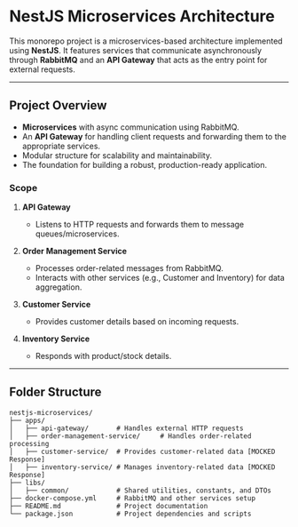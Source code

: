 # NestJS Microservices Architecture

This monorepo project is a microservices-based architecture implemented using **NestJS**. It features services that communicate asynchronously through **RabbitMQ** and an **API Gateway** that acts as the entry point for external requests.

---

## Project Overview

- **Microservices** with async communication using RabbitMQ.
- An **API Gateway** for handling client requests and forwarding them to the appropriate services.
- Modular structure for scalability and maintainability.
- The foundation for building a robust, production-ready application.

### Scope

1. **API Gateway**

   - Listens to HTTP requests and forwards them to message queues/microservices.

2. **Order Management Service**

   - Processes order-related messages from RabbitMQ.
   - Interacts with other services (e.g., Customer and Inventory) for data aggregation.

3. **Customer Service**

   - Provides customer details based on incoming requests.

4. **Inventory Service**
   - Responds with product/stock details.

---

## Folder Structure

```plaintext
nestjs-microservices/
├── apps/
│   ├── api-gateway/       # Handles external HTTP requests
│   ├── order-management-service/     # Handles order-related processing
│   ├── customer-service/  # Provides customer-related data [MOCKED Response]
│   ├── inventory-service/ # Manages inventory-related data [MOCKED Response]
├── libs/
│   ├── common/            # Shared utilities, constants, and DTOs
├── docker-compose.yml     # RabbitMQ and other services setup
├── README.md              # Project documentation
└── package.json           # Project dependencies and scripts
```
